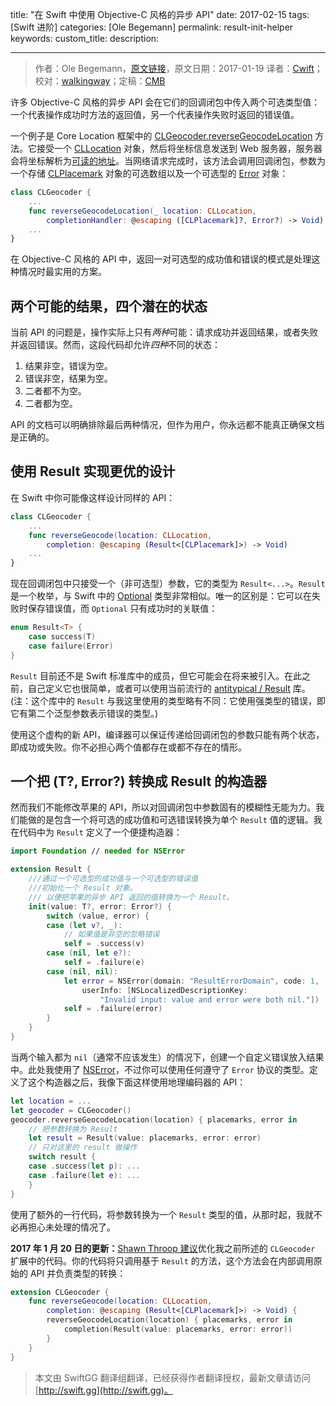 title: "在 Swift 中使用 Objective-C 风格的异步 API"
date: 2017-02-15
tags: [Swift 进阶]
categories: [Ole Begemann]
permalink: result-init-helper
keywords: 
custom_title: 
description: 

---
> 作者：Ole Begemann，[原文链接](https://oleb.net/blog/2017/01/result-init-helper/)，原文日期：2017-01-19
> 译者：[Cwift](http://weibo.com/277195544)；校对：[walkingway](http://chengway.in/)；定稿：[CMB](https://github.com/chenmingbiao)
  







<!--此处开始正文-->

许多 Objective-C 风格的异步 API 会在它们的回调闭包中传入两个可选类型值：一个代表操作成功时方法的返回值，另一个代表操作失败时返回的错误值。

<!--more-->

一个例子是 Core Location 框架中的 [CLGeocoder.reverseGeocodeLocation](https://developer.apple.com/reference/corelocation/clgeocoder/1423621-reversegeocodelocation) 方法。它接受一个 [CLLocation]() 对象，然后将坐标信息发送到 Web 服务器，服务器会将坐标解析为[可读的地址](https://en.wikipedia.org/wiki/Reverse_geocoding)。当网络请求完成时，该方法会调用回调闭包，参数为一个存储 [CLPlacemark](https://developer.apple.com/reference/corelocation/clplacemark) 对象的可选数组以及一个可选型的 [Error](https://developer.apple.com/reference/corelocation/clerror.code) 对象：

```swift
class CLGeocoder {
    ...
    func reverseGeocodeLocation(_ location: CLLocation,
        completionHandler: @escaping ([CLPlacemark]?, Error?) -> Void)
    ...
}
```

在 Objective-C 风格的 API 中，返回一对可选型的成功值和错误的模式是处理这种情况时最实用的方案。

## 两个可能的结果，四个潜在的状态

当前 API 的问题是，操作实际上只有*两种*可能：请求成功并返回结果，或者失败并返回错误。然而，这段代码却允许*四种*不同的状态：

1. 结果非空，错误为空。
2. 错误非空，结果为空。
3. 二者都不为空。
4. 二者都为空。

API 的文档可以明确排除最后两种情况，但作为用户，你永远都不能真正确保文档是正确的。

## 使用 Result 实现更优的设计

在 Swift 中你可能像这样设计同样的 API：

```swift
class CLGeocoder {
    ...
    func reverseGeocode(location: CLLocation,
        completion: @escaping (Result<[CLPlacemark]>) -> Void)
    ...
}
```

现在回调闭包中只接受一个（非可选型）参数，它的类型为 `Result<...>`。`Result` 是一个枚举，与 Swift 中的 [Optional](https://developer.apple.com/reference/swift/optional) 类型非常相似。唯一的区别是：它可以在失败时保存错误值，而 `Optional` 只有成功时的关联值：

```swift
enum Result<T> {
    case success(T)
    case failure(Error)
}
```

`Result` 目前还不是 Swift 标准库中的成员，但它可能会在将来被引入。在此之前，自己定义它也很简单，或者可以使用当前流行的 [antitypical / Result](https://github.com/antitypical/Result) 库。(注：这个库中的 `Result` 与我这里使用的类型略有不同：它使用强类型的错误，即它有第二个泛型参数表示错误的类型。)

使用这个虚构的新 API，编译器可以保证传递给回调闭包的参数只能有两个状态，即成功或失败。你不必担心两个值都存在或都不存在的情形。

## 一个把 (T?, Error?) 转换成 Result<T> 的构造器

然而我们不能修改苹果的 API，所以对回调闭包中参数固有的模糊性无能为力。我们能做的是包含一个将可选的成功值和可选错误转换为单个 `Result` 值的逻辑。我在代码中为 `Result` 定义了一个便捷构造器：

```swift
import Foundation // needed for NSError

extension Result {
    ///通过一个可选型的成功值与一个可选型的错误值
    ///初始化一个 Result 对象。 
    /// 以便把苹果的异步 API 返回的值转换为一个 Result。
    init(value: T?, error: Error?) {
        switch (value, error) {
        case (let v?, _):
            // 如果值是非空的忽略错误
            self = .success(v)
        case (nil, let e?):
            self = .failure(e)
        case (nil, nil):
            let error = NSError(domain: "ResultErrorDomain", code: 1,
                userInfo: [NSLocalizedDescriptionKey:
                    "Invalid input: value and error were both nil."])
            self = .failure(error)
        }
    }
}
```

当两个输入都为 `nil`（通常不应该发生）的情况下，创建一个自定义错误放入结果中。此处我使用了 [NSError]()，不过你可以使用任何遵守了 `Error` 协议的类型。定义了这个构造器之后，我像下面这样使用地理编码器的 API：

```swift
let location = ...
let geocoder = CLGeocoder()
geocoder.reverseGeocodeLocation(location) { placemarks, error in
    // 把参数转换为 Result
    let result = Result(value: placemarks, error: error)
    // 只对这里的 result 做操作
    switch result {
    case .success(let p): ...
    case .failure(let e): ...
    }
}
```

使用了额外的一行代码，将参数转换为一个 `Result` 类型的值，从那时起，我就不必再担心未处理的情况了。

**2017 年 1 月 20 日的更新：**[Shawn Throop 建议](https://twitter.com/shawnthroop/status/822414872285679616)优化我之前所述的 `CLGeocoder` 扩展中的代码。你的代码将只调用基于 `Result` 的方法，这个方法会在内部调用原始的 API 并负责类型的转换：

```swift
extension CLGeocoder {
    func reverseGeocode(location: CLLocation,
        completion: @escaping (Result<[CLPlacemark]>) -> Void) {
        reverseGeocodeLocation(location) { placemarks, error in
            completion(Result(value: placemarks, error: error))
        }
    }
}
```
> 本文由 SwiftGG 翻译组翻译，已经获得作者翻译授权，最新文章请访问 [http://swift.gg](http://swift.gg)。